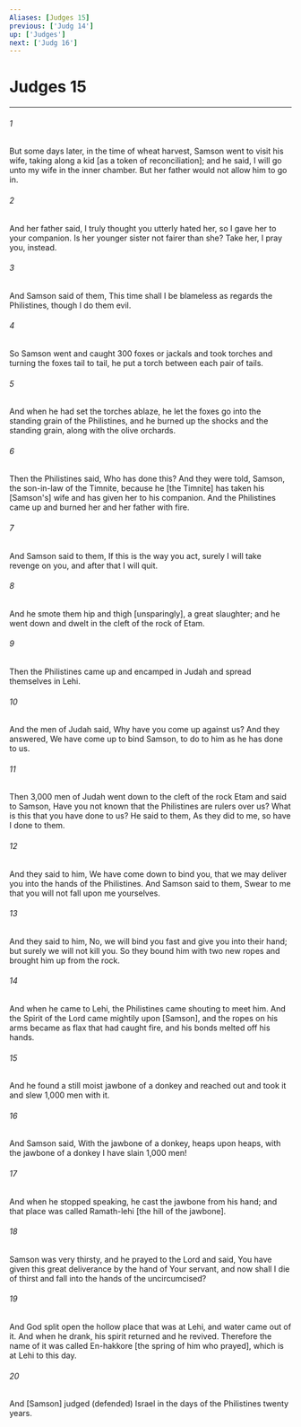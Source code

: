 ```yaml
---
Aliases: [Judges 15]
previous: ['Judg 14']
up: ['Judges']
next: ['Judg 16']
---
```

# Judges 15

***

###### 1 

But some days later, in the time of wheat harvest, Samson went to visit his wife, taking along a kid [as a token of reconciliation]; and he said, I will go unto my wife in the inner chamber. But her father would not allow him to go in. 

###### 2 

And her father said, I truly thought you utterly hated her, so I gave her to your companion. Is her younger sister not fairer than she? Take her, I pray you, instead. 

###### 3 

And Samson said of them, This time shall I be blameless as regards the Philistines, though I do them evil. 

###### 4 

So Samson went and caught 300 foxes or jackals and took torches and turning the foxes tail to tail, he put a torch between each pair of tails. 

###### 5 

And when he had set the torches ablaze, he let the foxes go into the standing grain of the Philistines, and he burned up the shocks and the standing grain, along with the olive orchards. 

###### 6 

Then the Philistines said, Who has done this? And they were told, Samson, the son-in-law of the Timnite, because he [the Timnite] has taken his [Samson's] wife and has given her to his companion. And the Philistines came up and burned her and her father with fire. 

###### 7 

And Samson said to them, If this is the way you act, surely I will take revenge on you, and after that I will quit. 

###### 8 

And he smote them hip and thigh [unsparingly], a great slaughter; and he went down and dwelt in the cleft of the rock of Etam. 

###### 9 

Then the Philistines came up and encamped in Judah and spread themselves in Lehi. 

###### 10 

And the men of Judah said, Why have you come up against us? And they answered, We have come up to bind Samson, to do to him as he has done to us. 

###### 11 

Then 3,000 men of Judah went down to the cleft of the rock Etam and said to Samson, Have you not known that the Philistines are rulers over us? What is this that you have done to us? He said to them, As they did to me, so have I done to them. 

###### 12 

And they said to him, We have come down to bind you, that we may deliver you into the hands of the Philistines. And Samson said to them, Swear to me that you will not fall upon me yourselves. 

###### 13 

And they said to him, No, we will bind you fast and give you into their hand; but surely we will not kill you. So they bound him with two new ropes and brought him up from the rock. 

###### 14 

And when he came to Lehi, the Philistines came shouting to meet him. And the Spirit of the Lord came mightily upon [Samson], and the ropes on his arms became as flax that had caught fire, and his bonds melted off his hands. 

###### 15 

And he found a still moist jawbone of a donkey and reached out and took it and slew 1,000 men with it. 

###### 16 

And Samson said, With the jawbone of a donkey, heaps upon heaps, with the jawbone of a donkey I have slain 1,000 men! 

###### 17 

And when he stopped speaking, he cast the jawbone from his hand; and that place was called Ramath-lehi [the hill of the jawbone]. 

###### 18 

Samson was very thirsty, and he prayed to the Lord and said, You have given this great deliverance by the hand of Your servant, and now shall I die of thirst and fall into the hands of the uncircumcised? 

###### 19 

And God split open the hollow place that was at Lehi, and water came out of it. And when he drank, his spirit returned and he revived. Therefore the name of it was called En-hakkore [the spring of him who prayed], which is at Lehi to this day. 

###### 20 

And [Samson] judged (defended) Israel in the days of the Philistines twenty years.
